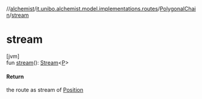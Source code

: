 //[alchemist](../../../index.md)/[it.unibo.alchemist.model.implementations.routes](../index.md)/[PolygonalChain](index.md)/[stream](stream.md)

# stream

[jvm]\
fun [stream](stream.md)(): [Stream](https://docs.oracle.com/javase/8/docs/api/java/util/stream/Stream.html)<[P](../../it.unibo.alchemist.model.implementations.movestrategies.speed/-interact-with-others/index.md)>

#### Return

the route as stream of [Position](../../it.unibo.alchemist.model.interfaces/-position/index.md)
